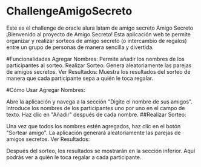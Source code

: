 # ChallengeAmigoSecreto
Este es el challenge de oracle alura latam de amigo secreto
Amigo Secreto
¡Bienvenido al proyecto de Amigo Secreto! Esta aplicación web te permite organizar y realizar sorteos de amigo secreto (o intercambio de regalos) entre un grupo de personas de manera sencilla y divertida.

#Funcionalidades
Agregar Nombres: Permite añadir los nombres de los participantes al sorteo.
Realizar Sorteo: Genera aleatoriamente las parejas de amigos secretos.
Ver Resultados: Muestra los resultados del sorteo de manera que cada participante sepa a quién le toca regalar.

#Cómo Usar
Agregar Nombres:

Abre la aplicación y navega a la sección "Digite el nombre de sus amigos".
Introduce los nombres de los participantes uno por uno en el campo de texto.
Haz clic en "Añadir" después de cada nombre.
##Realizar Sorteo:

Una vez que todos los nombres estén agregados, haz clic en el botón "Sortear amigo".
La aplicación generará aleatoriamente las parejas de amigos secretos.
Ver Resultados:

Después del sorteo, los resultados se mostrarán en la sección inferior.
Aquí podrás ver a quién le toca regalar a cada participante.
